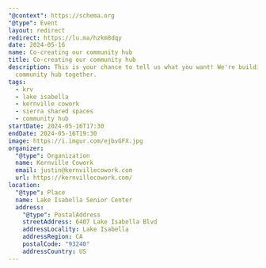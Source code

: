 ```yaml
---
"@context": https://schema.org
"@type": Event
layout: redirect
redirect: https://lu.ma/hzkm8dqy
date: 2024-05-16
name: Co-creating our community hub
title: Co-creating our community hub
description: This is your chance to tell us what you want! We're building this
  community hub together.
tags:
  - krv
  - lake isabella
  - kernville cowork
  - sierra shared spaces
  - community hub
startDate: 2024-05-16T17:30
endDate: 2024-05-16T19:30
image: https://i.imgur.com/ejbvGFX.jpg
organizer:
  "@type": Organization
  name: Kernville Cowork
  email: justin@kernvillecowork.com
  url: https://kernvillecowork.com/
location:
  "@type": Place
  name: Lake Isabella Senior Center
  address:
    "@type": PostalAddress
    streetAddress: 6407 Lake Isabella Blvd
    addressLocality: Lake Isabella
    addressRegion: CA
    postalCode: "93240"
    addressCountry: US
---
```

